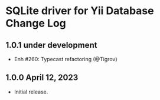 # SQLite driver for Yii Database Change Log

## 1.0.1 under development

- Enh #260: Typecast refactoring (@Tigrov)

## 1.0.0 April 12, 2023

- Initial release.
